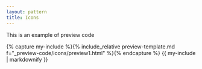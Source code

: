 ```yaml
---
layout: pattern
title: Icons
---
```

<div class="pl-pattern">
This is an example of preview code


{% capture my-include %}{% include_relative preview-template.md f="_preview-code/icons/preview1.html" %}{% endcapture %}
{{ my-include | markdownify }}

</div>
